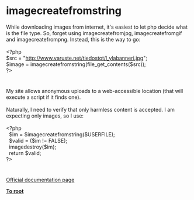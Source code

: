 # imagecreatefromstring




<div class="phpcode"><span class="html">
While downloading images from internet, it&apos;s easiest to let php decide what is the file type. So, forget using imagecreatefromjpg, imagecreatefromgif and imagecreatefrompng. Instead, this is the way to go:<br><br><span class="default">&lt;?php<br>$src </span><span class="keyword">= </span><span class="string">&quot;<a href="http://www.varuste.net/tiedostot/l_ylabanneri.jpg" rel="nofollow" target="_blank">http://www.varuste.net/tiedostot/l_ylabanneri.jpg</a>&quot;</span><span class="keyword">;<br></span><span class="default">$image </span><span class="keyword">= </span><span class="default">imagecreatefromstring</span><span class="keyword">(</span><span class="default">file_get_contents</span><span class="keyword">(</span><span class="default">$src</span><span class="keyword">));<br></span><span class="default">?&gt;</span>
</span>
</div>
  

#


<div class="phpcode"><span class="html">
My site allows anonymous uploads to a web-accessible location (that will execute a script if it finds one).<br><br>Naturally, I need to verify that only harmless content is accepted. I am expecting only images, so I use:<br><br><span class="default">&lt;?php<br>&#xA0; $im </span><span class="keyword">= </span><span class="default">$imagecreatefromstring</span><span class="keyword">(</span><span class="default">$USERFILE</span><span class="keyword">);<br>&#xA0; </span><span class="default">$valid </span><span class="keyword">= (</span><span class="default">$im </span><span class="keyword">!= </span><span class="default">FALSE</span><span class="keyword">);<br>&#xA0; </span><span class="default">imagedestroy</span><span class="keyword">(</span><span class="default">$im</span><span class="keyword">);<br>&#xA0; return </span><span class="default">$valid</span><span class="keyword">;<br></span><span class="default">?&gt;</span>
</span>
</div>
  

#

[Official documentation page](https://www.php.net/manual/en/function.imagecreatefromstring.php)

**[To root](/README.md)**